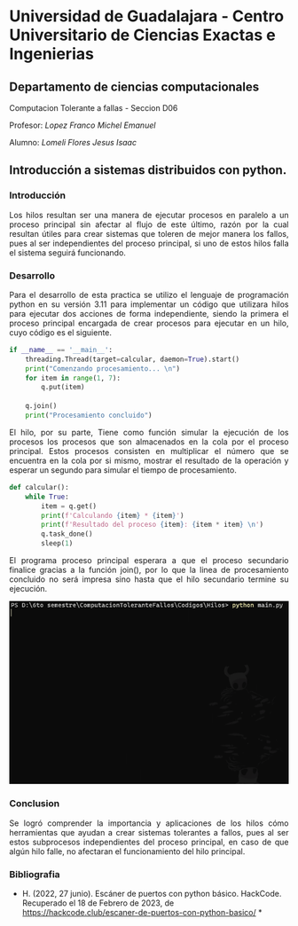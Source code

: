 # Universidad de Guadalajara - Centro Universitario de Ciencias Exactas e Ingenierias
## Departamento de ciencias computacionales
Computacion Tolerante a fallas - Seccion D06

Profesor: *Lopez Franco Michel Emanuel*

Alumno: *Lomeli Flores Jesus Isaac*

## Introducción a sistemas distribuidos con python.

### Introducción

<p align="justify">
  Los hilos resultan ser una manera de ejecutar procesos en paralelo a un proceso principal sin afectar al flujo de este último, razón por la cual resultan útiles para
  crear sistemas que toleren de mejor manera los fallos, pues al ser independientes del proceso principal, si uno de estos hilos falla el sistema seguirá funcionando.
</p>


</div>

### Desarrollo

<p align="justify">
Para el desarrollo de esta practica se utilizo el lenguaje de programación python en su versión 3.11 para implementar un código que utilizara hilos para ejecutar dos
acciones de forma independiente, siendo la primera el proceso principal encargada de crear procesos para ejecutar en un hilo, cuyo código es el siguiente.

</p>


```py
if __name__ == '__main__':
    threading.Thread(target=calcular, daemon=True).start()
    print("Comenzando procesamiento... \n")
    for item in range(1, 7):
        q.put(item)

    q.join()
    print("Procesamiento concluido")
```


<p align="justify">
El hilo, por su parte, Tiene como función simular la ejecución de los procesos los procesos que son almacenados en la cola por el proceso principal. Estos procesos
consisten en multiplicar el número que se encuentra en la cola por si mismo, mostrar el resultado de la operación y esperar un segundo para simular el tiempo de
procesamiento.
</p>


```py
def calcular():
    while True:
        item = q.get()
        print(f'Calculando {item} * {item}')
        print(f'Resultado del proceso {item}: {item * item} \n')
        q.task_done()
        sleep(1)
```


<p align="justify">
El programa proceso principal esperara a que el proceso secundario finalice gracias a la función join(), por lo que la linea de procesamiento concluido no será impresa
sino hasta que el hilo secundario termine su ejecución.
</p>

![Ejecucíon de hilos](/Imagenes/Proceso.gif)


### Conclusion

<p align="justify">
Se logró comprender la importancia y aplicaciones de los hilos cómo herramientas que ayudan a crear sistemas tolerantes a fallos, pues al ser estos subprocesos 
independientes del proceso principal, en caso de que algún hilo falle, no afectaran el funcionamiento del hilo principal.
</p>


### Bibliografia
* H. (2022, 27 junio). Escáner de puertos con python básico. HackCode. Recuperado el 18 de Febrero de 2023, de https://hackcode.club/escaner-de-puertos-con-python-basico/ *
